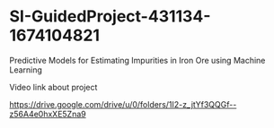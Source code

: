 # SI-GuidedProject-431134-1674104821
Predictive Models for Estimating Impurities in Iron Ore using Machine Learning

Video link about project

https://drive.google.com/drive/u/0/folders/1I2-z_jtYf3QQGf--z56A4e0hxXE5Zna9

